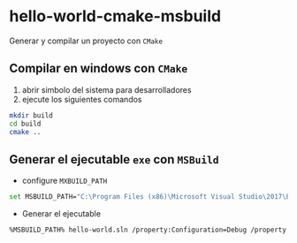 # hello-world-cmake-msbuild

Generar y compilar un proyecto con `CMake`

## Compilar en windows con `CMake`

1) abrir simbolo del sistema para desarrolladores
2) ejecute los siguientes comandos

```bash
mkdir build
cd build
cmake ..
```

## Generar el ejecutable `exe` con `MSBuild`

* configure `MXBUILD_PATH`

```bash
set MSBUILD_PATH="C:\Program Files (x86)\Microsoft Visual Studio\2017\BuildTools\MSBuild\15.0\Bin\amd64\MSBuild"
```

* Generar el ejecutable

```bash
%MSBUILD_PATH% hello-world.sln /property:Configuration=Debug /property:Platform=x64
```
